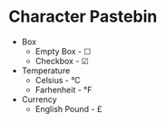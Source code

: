 # Character Pastebin

- Box
  - Empty Box - ☐
  - Checkbox - ☑
- Temperature
  - Celsius - °C
  - Farhenheit - °F
- Currency
  - English Pound - £

